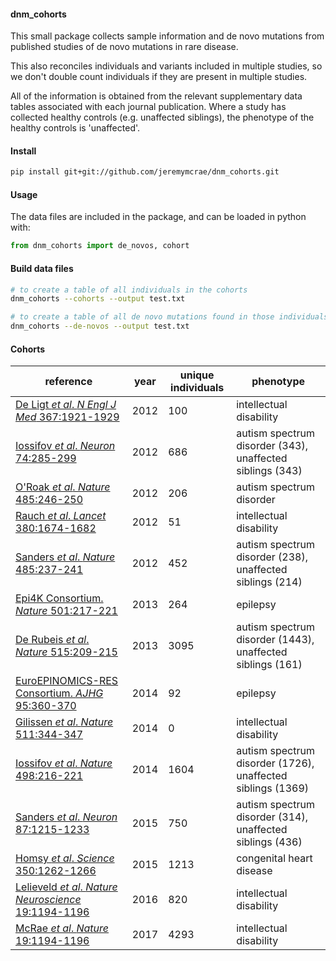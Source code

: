 
#### dnm_cohorts

This small package collects sample information and de novo mutations from
published studies of de novo mutations in rare disease.

This also reconciles individuals and variants included in multiple studies, so
we don't double count individuals if they are present in multiple studies.

All of the information is obtained from the relevant supplementary data tables
associated with each journal publication. Where a study has collected healthy
controls (e.g. unaffected siblings), the phenotype of the healthy controls is
'unaffected'.

#### Install
``` sh
pip install git+git://github.com/jeremymcrae/dnm_cohorts.git
```

#### Usage
The data files are included in the package, and can be loaded in python with:
``` python
from dnm_cohorts import de_novos, cohort
```

#### Build data files
``` sh
# to create a table of all individuals in the cohorts
dnm_cohorts --cohorts --output test.txt

# to create a table of all de novo mutations found in those individuals
dnm_cohorts --de-novos --output test.txt
```

#### Cohorts
reference   |   year   |  unique individuals  |   phenotype
----        |   ----   |        ----       |   ----
[De Ligt _et al_. _N Engl J Med_ 367:1921-1929](https://doi.org/10.1056/NEJMoa1206524)        | 2012 |  100 | intellectual disability
[Iossifov _et al_. _Neuron_ 74:285-299](https://doi.org/10.1016/j.neuron.2012.04.009)         | 2012 |  686 | autism spectrum disorder (343),  unaffected siblings (343)
[O'Roak _et al_. _Nature_ 485:246-250](https://doi.org/10.1038/nature10989)                   | 2012 |  206 | autism spectrum disorder
[Rauch _et al_. _Lancet_ 380:1674-1682](https://doi.org/10.1016/S0140-6736%2812%2961480-9)    | 2012 |   51 | intellectual disability
[Sanders _et al_. _Nature_ 485:237-241](https://doi.org/10.1038/nature10945)                  | 2012 |  452 | autism spectrum disorder (238),  unaffected siblings (214)
[Epi4K Consortium. _Nature_ 501:217-221](https://doi.org/10.1038/nature12439)                 | 2013 |  264 | epilepsy
[De Rubeis _et al_. _Nature_ 515:209-215](https://doi.org/10.1038/nature13772)                | 2013 | 3095 | autism spectrum disorder (1443), unaffected siblings (161)
[EuroEPINOMICS-RES Consortium. _AJHG_ 95:360-370](https://doi.org/10.1016/j.ajhg.2014.08.013) | 2014 |   92 | epilepsy
[Gilissen _et al_. _Nature_ 511:344-347](https://doi.org/10.1038/nature13394)                 | 2014 |    0 | intellectual disability
[Iossifov _et al_. _Nature_ 498:216-221](https://doi.org/10.1038/nature13908)                 | 2014 | 1604 | autism spectrum disorder (1726), unaffected siblings (1369)
[Sanders _et al_. _Neuron_ 87:1215-1233](https://doi.org/10.1016/j.neuron.2015.09.016)        | 2015 |  750 | autism spectrum disorder (314), unaffected siblings (436)
[Homsy _et al_. _Science_ 350:1262-1266](https://doi.org/10.1126/science.aac9396)             | 2015 | 1213 | congenital heart disease
[Lelieveld _et al_. _Nature Neuroscience_ 19:1194-1196](https://doi.org/10.1038/nn.4352)      | 2016 |  820 | intellectual disability
[McRae _et al_. _Nature_ 19:1194-1196](https://doi.org/10.1038/nature21062)                   | 2017 | 4293 | intellectual disability
